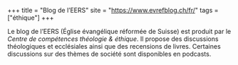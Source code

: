 +++
title = "Blog de l’EERS"
site = "https://www.evrefblog.ch/fr/"
tags = ["éthique"]
+++

Le blog de l’EERS (Église évangélique réformée de Suisse) est produit par le *Centre de compétences théologie & éthique*. Il propose des discussions théologiques et ecclésiales ainsi que des recensions de livres. Certaines discussions sur des thèmes de société sont disponibles en podcasts.
